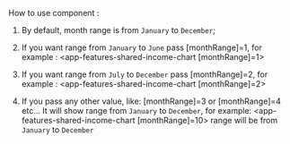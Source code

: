 How to use component :

1. By default, month range is from `January` to `December`;
   <app-features-shared-income-chart></app-features-shared-income-chart>

2. If you want range from `January` to `June` pass [monthRange]=1, for example :
   <app-features-shared-income-chart [monthRange]=1></app-features-shared-income-chart>

3. If you want range from `July` to `December` pass [monthRange]=2, for example :
   <app-features-shared-income-chart [monthRange]=2></app-features-shared-income-chart>

4. If you pass any other value, like: [monthRange]=3 or [monthRange]=4 etc... It will
   show range from `January` to `December`, for example:
   <app-features-shared-income-chart [monthRange]=10></app-features-shared-income-chart>
   range will be from `January` to `December`
